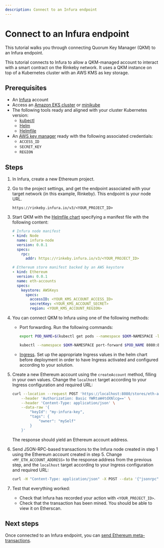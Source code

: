 ```yaml
---
description: Connect to an Infura endpoint
---
```


# Connect to an Infura endpoint

This tutorial walks you through connecting Quorum Key Manager (QKM) to an Infura endpoint.

This tutorial connects to Infura to allow a QKM-managed account to interact with a smart contract on the Rinkeby network.
It uses a QKM instance on top of a Kubernetes cluster with an AWS KMS as key storage.

## Prerequisites

- An [Infura](https://infura.io/) account
- Access an [Amazon EKS cluster](https://docs.aws.amazon.com/eks/latest/userguide/clusters.html) or [minikube](https://minikube.sigs.k8s.io/docs/start/)
- The following tools ready and aligned with your cluster Kubernetes version:
    - [kubectl](https://kubernetes.io/docs/tasks/tools/#kubectl)
    - [Helm](https://helm.sh/)
    - [Helmfile](https://github.com/roboll/helmfile)
- An [AWS key manager](https://aws.amazon.com/kms/) ready with the following associated credentials:
    - `ACCESS_ID`
    - `SECRET_KEY`
    - `REGION`

## Steps

1. In Infura, create a new Ethereum project.

1. Go to the project settings, and get the endpoint associated with your target network (in this example, Rinkeby).
   This endpoint is your node URL.

    ```text
    https://rinkeby.infura.io/v3/<YOUR_PROJECT_ID>
    ```

1. Start QKM with the [Helmfile chart](https://github.com/ConsenSys/quorum-key-manager-kubernetes) specifying a manifest
   file with the following content:

    ```yml
    # Infura node manifest
    - kind: Node
      name: infura-node
      version: 0.0.1
      specs:
        rpc:
          addr: https://rinkeby.infura.io/v3/<YOUR_PROJECT_ID>

    # Ethereum store manifest backed by an AWS keystore
    - kind: Ethereum
      version: 0.0.1
      name: eth-accounts
      specs:
        keystore: AWSKeys
          specs:
            accessID: <YOUR_KMS_ACCOUNT_ACCESS_ID>
            secretKey: <YOUR_KMS_ACCOUNT_SECRET>
            region: <YOUR_KMS_ACCOUNT_REGION>
    ```

1. You can connect QKM to Infura using one of the following methods:

    - Port forwarding.
      Run the following commands:

        ```bash
        export POD_NAME=$(kubectl get pods --namespace $QKM-NAMESPACE -l "app.kubernetes.io/name=quorumkeymanager,app.kubernetes.io/instance=quorum-key-manager" -o jsonpath="{.items[0].metadata.name}")

        kubectl --namespace $QKM-NAMESPACE port-forward $POD_NAME 8080:8080
        ```

    - [Ingress](https://kubernetes.io/docs/concepts/services-networking/ingress/).
      Set up the appropriate Ingress values in the helm chart before deployment in order to have Ingress activated and
      configured according to your solution.

1. Create a new Ethereum account using the `createAccount` method, filling in your own values.
   Change the `localhost` target according to your Ingress configuration and required URL:

    ```bash
    curl --location --request POST 'https://localhost:8080/stores/eth-accounts/ethereum' \
        --header 'Authorization: Basic YWRtaW4tdXNlcg==' \
        --header 'Content-Type: application/json' \
        --data-raw '{
            "keyId": "my-infura-key",
            "tags": {
                "owner": "mySelf"
            }
        }'
    ```

    The response should yield an Ethereum account address.

1. Send JSON-RPC-based transactions to the Infura node created in step 1 using the Ethereum account created in step 5.
   Change `<MY_ETH_ACCOUNT_ADDRESS>` to the response address from the previous step, and the `localhost` target according
   to your Ingress configuration and required URL:

    ```bash
    curl -H "Content-Type: application/json" -X POST --data '{"jsonrpc":"2.0","method":"eth_sendTransaction","params":[{"from": <MY_ETH_ACCOUNT_ADDRESS>,"to": "0x015C7C7A7D65bbdb117C573007219107BD7486f9","value": "0x1000000"}], "id":1}' http://localhost:8080/nodes/rinkeby-infura
    ```

1. Test that everything worked:

    - Check that Infura has recorded your action with `<YOUR_PROJECT_ID>`.
    - Check that the transaction has been mined.
      You should be able to view it on Etherscan.

## Next steps

Once connected to an Infura endpoint, you can [send Ethereum meta-transactions](SendMetaTxn.md).
